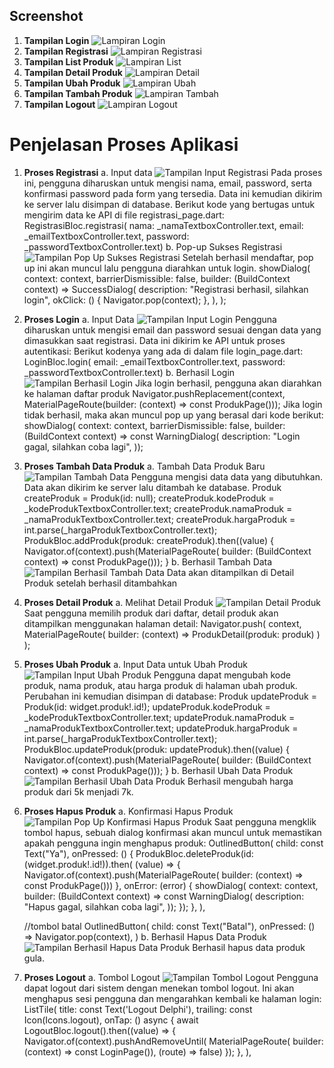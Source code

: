 ## Screenshot

1. **Tampilan Login**
![Lampiran Login](login.png)
2. **Tampilan Registrasi**
![Lampiran Registrasi](registrasi.png)
3. **Tampilan List Produk**
![Lampiran List](listproduk.png)
4. **Tampilan Detail Produk**
![Lampiran Detail](detailproduk.png)
5. **Tampilan Ubah Produk**
![Lampiran Ubah](ubahproduk.png)
6. **Tampilan Tambah Produk**
![Lampiran Tambah](tambahproduk.png)
7. **Tampilan Logout**
![Lampiran Logout](logout.png)

# Penjelasan Proses Aplikasi
1. **Proses Registrasi**
a. Input data
![Tampilan Input Registrasi](isiregistrasi.png)
Pada proses ini, pengguna diharuskan untuk mengisi nama, email, password, serta konfirmasi password pada form yang tersedia. Data ini kemudian dikirim ke server lalu disimpan di database.
Berikut kode yang bertugas untuk mengirim data ke API di file registrasi_page.dart:
   RegistrasiBloc.registrasi(
   nama: \_namaTextboxController.text,
   email: \_emailTextboxController.text,
   password: \_passwordTextboxController.text)
b. Pop-up Sukses Registrasi
![Tampilan Pop Up Sukses Registrasi](popupsuksesregistrasi.png)
Setelah berhasil mendaftar, pop up ini akan muncul lalu pengguna diarahkan untuk login.
   showDialog(
   context: context,
   barrierDismissible: false,
   builder: (BuildContext context) => SuccessDialog(
   description: "Registrasi berhasil, silahkan login",
   okClick: () {
   Navigator.pop(context);
   },
   ),
   );

2. **Proses Login**
a. Input Data
![Tampilan Input Login](isilogin.png)
Pengguna diharuskan untuk mengisi email dan password sesuai dengan data yang dimasukkan saat registrasi. Data ini dikirim ke API untuk proses autentikasi:
Berikut kodenya yang ada di dalam file login_page.dart:
   LoginBloc.login(
   email: \_emailTextboxController.text,
   password: \_passwordTextboxController.text)
b. Berhasil Login
![Tampilan Berhasil Login](listproduk.png)
Jika login berhasil, pengguna akan diarahkan ke halaman daftar produk
   Navigator.pushReplacement(context,
   MaterialPageRoute(builder: (context) => const ProdukPage()));
Jika login tidak berhasil, maka akan muncul pop up yang berasal dari kode berikut:
   showDialog(
   context: context,
   barrierDismissible: false,
   builder: (BuildContext context) => const WarningDialog(
   description: "Login gagal, silahkan coba lagi",
   ));

3. **Proses Tambah Data Produk**
a. Tambah Data Produk Baru
![Tampilan Tambah Data](isitambahproduk.png)
Pengguna mengisi data data yang dibutuhkan. Data akan dikirim ke server lalu ditambah ke database.
   Produk createProduk = Produk(id: null);
   createProduk.kodeProduk = \_kodeProdukTextboxController.text;
   createProduk.namaProduk = \_namaProdukTextboxController.text;
   createProduk.hargaProduk = int.parse(\_hargaProdukTextboxController.text);
   ProdukBloc.addProduk(produk: createProduk).then((value) {
   Navigator.of(context).push(MaterialPageRoute(
   builder: (BuildContext context) => const ProdukPage()));
   }
b. Berhasil Tambah Data
![Tampilan Berhasil Tambah Data](berhasiltambahdata.png)
Data akan ditampilkan di Detail Produk setelah berhasil ditambahkan

4. **Proses Detail Produk**
a. Melihat Detail Produk
![Tampilan Detail Produk](detailproduk.png)
Saat pengguna memilih produk dari daftar, detail produk akan ditampilkan menggunakan halaman detail:
   Navigator.push(
   context,
   MaterialPageRoute(
   builder: (context) => ProdukDetail(produk: produk)
   )
   );

5. **Proses Ubah Produk**
a. Input Data untuk Ubah Produk
![Tampilan Input Ubah Produk](ubahproduk.png)
Pengguna dapat mengubah kode produk, nama produk, atau harga produk di halaman ubah produk. Perubahan ini kemudian disimpan di database:
   Produk updateProduk = Produk(id: widget.produk!.id!);
   updateProduk.kodeProduk = \_kodeProdukTextboxController.text;
   updateProduk.namaProduk = \_namaProdukTextboxController.text;
   updateProduk.hargaProduk = int.parse(\_hargaProdukTextboxController.text);
   ProdukBloc.updateProduk(produk: updateProduk).then((value) {
   Navigator.of(context).push(MaterialPageRoute(
   builder: (BuildContext context) => const ProdukPage()));
   }
b. Berhasil Ubah Data Produk
![Tampilan Berhasil Ubah Data Produk](berhasilubahdata.png)
Berhasil mengubah harga produk dari 5k menjadi 7k.

6. **Proses Hapus Produk**
a. Konfirmasi Hapus Produk
![Tampilan Pop Up Konfirmasi Hapus Produk](popuphapus.png)
Saat pengguna mengklik tombol hapus, sebuah dialog konfirmasi akan muncul untuk memastikan apakah pengguna ingin menghapus produk:
   OutlinedButton(
   child: const Text("Ya"),
   onPressed: () {
   ProdukBloc.deleteProduk(id: (widget.produk!.id!)).then(
   (value) => {
   Navigator.of(context).push(MaterialPageRoute(
   builder: (context) => const ProdukPage()))
   }, onError: (error) {
   showDialog(
   context: context,
   builder: (BuildContext context) => const WarningDialog(
   description: "Hapus gagal, silahkan coba lagi",
   ));
   });
   },
   ),

   //tombol batal
   OutlinedButton(
   child: const Text("Batal"),
   onPressed: () => Navigator.pop(context),
   )
b. Berhasil Hapus Data Produk
![Tampilan Berhasil Hapus Data Produk](berhasilhapus.png)
Berhasil hapus data produk gula.

7. **Proses Logout**
a. Tombol Logout
![Tampilan Tombol Logout](logout.png)
Pengguna dapat logout dari sistem dengan menekan tombol logout. Ini akan menghapus sesi pengguna dan mengarahkan kembali ke halaman login:
   ListTile(
   title: const Text('Logout Delphi'),
   trailing: const Icon(Icons.logout),
   onTap: () async {
   await LogoutBloc.logout().then((value) => {
   Navigator.of(context).pushAndRemoveUntil(
   MaterialPageRoute(
   builder: (context) => const LoginPage()),
   (route) => false)
   });
   },
   ),
